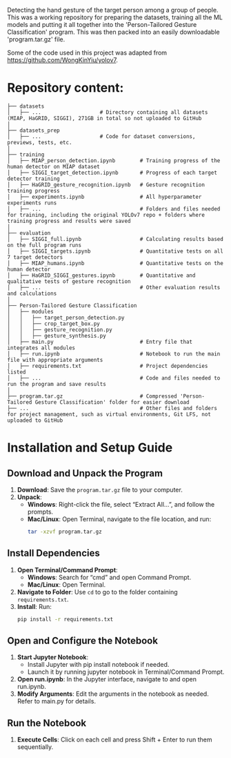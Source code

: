 Detecting the hand gesture of the target person among a group of people. This was a working repository for preparing the datasets, training all the ML models and putting it all together into the 'Person-Tailored Gesture Classification' program. This was then packed into an easily downloadable 'program.tar.gz' file. 

Some of the code used in this project was adapted from https://github.com/WongKinYiu/yolov7. 

# Repository content:
```
├── datasets
│   ├── ...                   # Directory containing all datasets (MIAP, HaGRID, SIGGI), 271GB in total so not uploaded to GitHub
│
├── datasets_prep
│   ├── ...                   # Code for dataset conversions, previews, tests, etc.
│
├── training
│   ├── MIAP_person_detection.ipynb        # Training progress of the human detector on MIAP dataset
│   ├── SIGGI_target_detection.ipynb       # Progress of each target detector training
│   ├── HaGRID_gesture_recognition.ipynb   # Gesture recognition training progress
│   ├── experiments.ipynb                  # All hyperparameter experiments runs
│   ├── ...                                # Folders and files needed for training, including the original YOLOv7 repo + folders where training progress and results were saved
│
├── evaluation
│   ├── SIGGI_full.ipynb                   # Calculating results based on the full program runs
│   ├── SIGGI_targets.ipynb                # Quantitative tests on all 7 target detectors
│   ├── MIAP_humans.ipynb                  # Quantitative tests on the human detector
│   ├── HaGRID_SIGGI_gestures.ipynb        # Quantitative and qualitative tests of gesture recognition
│   ├── ...                                # Other evaluation results and calculations
│
├── Person-Tailored Gesture Classification
│   ├── modules
│   │   ├── target_person_detection.py
│   │   ├── crop_target_box.py
│   │   ├── gesture_recognition.py
│   │   ├── gesture_synthesis.py   
│   ├── main.py                            # Entry file that integrates all modules
│   ├── run.ipynb                          # Notebook to run the main file with appropriate arguments
│   ├── requirements.txt                   # Project dependencies listed
│   ├── ...                                # Code and files needed to run the program and save results
│
├── program.tar.gz                         # Compressed 'Person-Tailored Gesture Classification' folder for easier download
├── ...                                    # Other files and folders for project management, such as virtual environments, Git LFS, not uploaded to GitHub
```

# Installation and Setup Guide
## Download and Unpack the Program

1. **Download**: Save the `program.tar.gz` file to your computer.
2. **Unpack**:
   - **Windows**: Right-click the file, select “Extract All…”, and follow the prompts.
   - **Mac/Linux**: Open Terminal, navigate to the file location, and run:
     ```bash
     tar -xzvf program.tar.gz
     ```

## Install Dependencies

1. **Open Terminal/Command Prompt**:
   - **Windows**: Search for “cmd” and open Command Prompt.
   - **Mac/Linux**: Open Terminal.
2. **Navigate to Folder**: Use `cd` to go to the folder containing `requirements.txt`.
3. **Install**: Run:
   ```bash
   pip install -r requirements.txt

## Open and Configure the Notebook

1. **Start Jupyter Notebook**:
   - Install Jupyter with pip install notebook if needed.
   - Launch it by running jupyter notebook in Terminal/Command Prompt.
2. **Open run.ipynb**: In the Jupyter interface, navigate to and open run.ipynb.
3. **Modify Arguments**: Edit the arguments in the notebook as needed. Refer to main.py for details.

## Run the Notebook

1. **Execute Cells**: Click on each cell and press Shift + Enter to run them sequentially.
